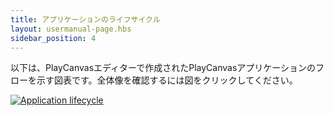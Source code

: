 ```yaml
---
title: アプリケーションのライフサイクル
layout: usermanual-page.hbs
sidebar_position: 4
---
```


以下は、PlayCanvasエディターで作成されたPlayCanvasアプリケーションのフローを示す図表です。全体像を確認するには図をクリックしてください。

[![Application lifecycle][lifecycle-diagram]][lifecycle-diagram]


[lifecycle-diagram]: /images/user-manual/scripting/application-lifecycle.png